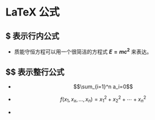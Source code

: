 # LaTeX 公式

## $ 表示行内公式

* 质能守恒方程可以用一个很简洁的方程式  **$E=mc^2$** 来表达。

## $$ 表示整行公式

* $$\sum_{i=1}^n a_i=0$$

* $$f(x_1,x_x,\ldots,x_n) = x_1^2 + x_2^2 + \cdots + x_n^2$$
* 

<!-- ![alt](./公式.png) -->